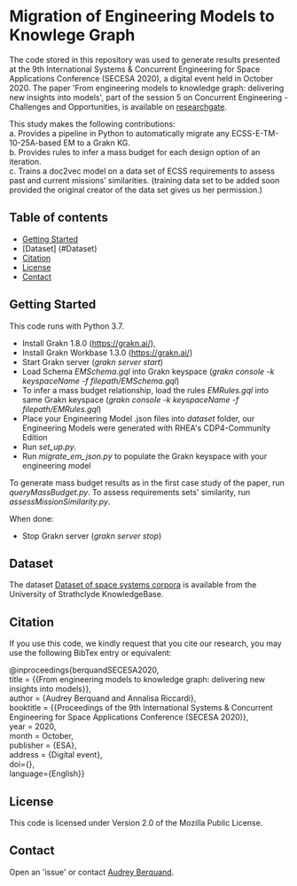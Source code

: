 # Migration of Engineering Models to Knowlege Graph 
The code stored in this repository was used to generate results presented at the 9th International Systems & Concurrent 
Engineering for Space Applications Conference (SECESA 2020), a digital event held in October 2020. 
The paper 'From engineering models to knowledge graph: delivering new insights into models', part of the session 5 on 
Concurrent Engineering - Challenges and Opportunities, is available on [researchgate](https://www.researchgate.net/publication/344451299_From_Engineering_Models_to_Knowledge_Graph_Delivering_New_Insights_Into_Models).

This study makes the following contributions: \
a.	Provides a pipeline in Python to automatically migrate any ECSS-E-TM-10-25A-based EM to a Grakn KG.\
b.	Provides rules to infer a mass budget for each design option of an iteration.\
c.	Trains a doc2vec model on a data set of ECSS requirements to assess past and current missions’ similarities. (training data set to be added soon provided the original creator of the data set gives us her permission.)

## Table of contents
* [Getting Started](#start)
* [Dataset] (#Dataset)
* [Citation](#cite)
* [License](#lic)
* [Contact](#con)

## Getting Started
This code runs with Python 3.7. 
* Install Grakn 1.8.0 (https://grakn.ai/),
* Install Grakn Workbase 1.3.0 (https://grakn.ai/)
* Start Grakn server (*grakn server start*)
* Load Schema *EMSchema.gql* into Grakn keyspace (*grakn console -k keyspaceName -f filepath/EMSchema.gql*)
* To infer a mass budget relationship, load the rules *EMRules.gql* into same Grakn keyspace (*grakn console -k keyspaceName -f filepath/EMRules.gql*)
* Place your Engineering Model .json files into *dataset* folder, our Engineering Models were generated with RHEA's CDP4-Community Edition
* Run *set_up.py*.
* Run *migrate_em_json.py* to populate the Grakn keyspace with your engineering model

To generate mass budget results as in the first case study of the paper, run *queryMassBudget.py*.
To assess requirements sets' similarity, run *assessMissionSimilarity.py*.

When done:
* Stop Grakn server (*grakn server stop*)

## Dataset
The dataset [Dataset of space systems corpora](https://doi.org/10.15129/8e1c3353-ccbe-4835-b4f9-bffd6b5e058b) is available from the University of Strathclyde KnowledgeBase.

 
## Citation
If you use this code, we kindly request that you cite our research, 
you may use the following BibTex entry or equivalent:

@inproceedings{berquandSECESA2020, \
      title = {{From engineering models to knowledge graph: delivering new insights into models}},\
      author = {Audrey Berquand and Annalisa Riccardi},\
      booktitle = {{Proceedings of the 9th International Systems & Concurrent 
        Engineering for Space Applications Conference (SECESA 2020)},\
      year = 2020,\
      month = October,\
      publisher = {ESA},\
      address = {Digital event},\
      doi={},\
      language={English}}

## License
This code is licensed under Version 2.0 of the Mozilla Public License.

## Contact
Open an 'issue' or contact [Audrey Berquand](mailto:audrey.berquand@strath.ac.uk).